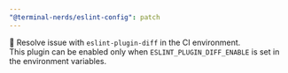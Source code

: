 ```yaml
---
"@terminal-nerds/eslint-config": patch
---
```


🐛 Resolve issue with `eslint-plugin-diff` in the CI environment.\
This plugin can be enabled only when `ESLINT_PLUGIN_DIFF_ENABLE` is set in the environment variables.
